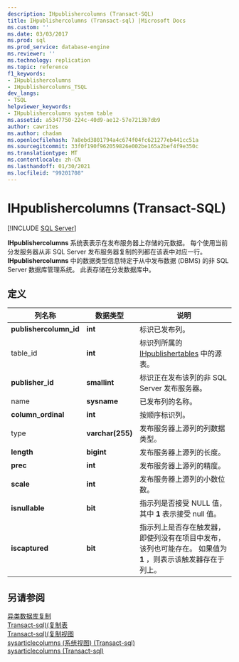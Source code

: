 ```yaml
---
description: IHpublishercolumns (Transact-SQL)
title: IHpublishercolumns (Transact-sql) |Microsoft Docs
ms.custom: ''
ms.date: 03/03/2017
ms.prod: sql
ms.prod_service: database-engine
ms.reviewer: ''
ms.technology: replication
ms.topic: reference
f1_keywords:
- IHpublishercolumns
- IHpublishercolumns_TSQL
dev_langs:
- TSQL
helpviewer_keywords:
- IHpublishercolumns system table
ms.assetid: a5347750-224c-40d9-ae12-57e7213b7db9
author: cawrites
ms.author: chadam
ms.openlocfilehash: 7a8ebd3801794a4c674f04fc621277eb441cc51a
ms.sourcegitcommit: 33f0f190f962059826e002be165a2bef4f9e350c
ms.translationtype: MT
ms.contentlocale: zh-CN
ms.lasthandoff: 01/30/2021
ms.locfileid: "99201708"
---
```

# <a name="ihpublishercolumns-transact-sql"></a>IHpublishercolumns (Transact-SQL)
[!INCLUDE [SQL Server](../../includes/applies-to-version/sqlserver.md)]

  **IHpublishercolumns** 系统表表示在发布服务器上存储的元数据。 每个使用当前分发服务器从非 SQL Server 发布服务器复制的列都在该表中对应一行。 **IHpublishercolumns** 中的数据类型信息特定于从中发布数据 (DBMS) 的非 SQL Server 数据库管理系统。 此表存储在分发数据库中。  
  
## <a name="definition"></a>定义  
  
|列名称|数据类型|说明|  
|-----------------|---------------|-----------------|  
|**publishercolumn_id**|**int**|标识已发布列。|  
|table_id|**int**|标识列所属的 [IHpublishertables](../../relational-databases/system-tables/ihpublishertables-transact-sql.md) 中的源表。|  
|**publisher_id**|**smallint**|标识正在发布该列的非 SQL Server 发布服务器。|  
|name|**sysname**|已发布列的名称。|  
|**column_ordinal**|**int**|按顺序标识列。|  
|type |**varchar(255)**|发布服务器上源列的列数据类型。|  
|**length**|**bigint**|发布服务器上源列的长度。|  
|**prec**|**int**|发布服务器上源列的精度。|  
|**scale**|**int**|发布服务器上源列的小数位数。|  
|**isnullable**|**bit**|指示列是否接受 NULL 值，其中 **1** 表示接受 null 值。|  
|**iscaptured**|**bit**|指示列上是否存在触发器，即使列没有在项目中发布，该列也可能存在。 如果值为 **1** ，则表示该触发器存在于列上。|  
  
## <a name="see-also"></a>另请参阅  
 [异类数据库复制](../../relational-databases/replication/non-sql/heterogeneous-database-replication.md)   
 [Transact-sql&#41;&#40;复制表 ](../../relational-databases/system-tables/replication-tables-transact-sql.md)   
 [Transact-sql&#41;&#40;复制视图 ](../../relational-databases/system-views/replication-views-transact-sql.md)   
 [sysarticlecolumns &#40;系统视图&#41; &#40;Transact-sql&#41;](../../relational-databases/system-views/sysarticlecolumns-system-view-transact-sql.md)   
 [sysarticlecolumns &#40;Transact-sql&#41;](../../relational-databases/system-tables/sysarticlecolumns-transact-sql.md)  
  
  
